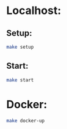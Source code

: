 # Localhost:
## Setup:
```sh
make setup
```
## Start:
```sh
make start
```
# Docker:
```sh
make docker-up
```
